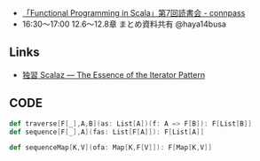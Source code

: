 - [「Functional Programming in Scala」第7回読書会 - connpass](http://fpscala-osaka.connpass.com/event/14585/)
- 16:30〜17:00 12.6〜12.8章 まとめ資料共有 @haya14busa

Links
-----
- [独習 Scalaz — The Essence of the Iterator Pattern](http://eed3si9n.com/learning-scalaz/ja/The+Essence+of+the+Iterator+Pattern.html)


CODE
----

```scala
def traverse[F[_],A,B](as: List[A])(f: A => F[B]): F[List[B]]
def sequence[F[_],A](fas: List[F[A]]): F[List[A]]
```

```scala
def sequenceMap[K,V](ofa: Map[K,F[V]]): F[Map[K,V]]
```
